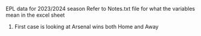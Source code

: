 EPL data for 2023/2024 season
Refer to Notes.txt file for what the variables mean in the excel sheet

1. First case is looking at Arsenal wins both Home and Away
